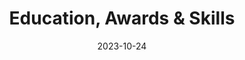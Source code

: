 ---
title: 'Education, Awards & Skills' # 페이지 제목에 Education을 추가했습니다.
date: 2023-10-24
type: landing

design:
  spacing: '5rem'

# Note: `username` refers to the user's folder name in `content/authors/`

# Page sections
sections:
  - block: resume-education  # 📝 Education 섹션을 추가합니다.
    content:
      username: admin
      title: Education
    design:
      # Hugo date format (날짜 형식을 유지합니다)
      date_format: 'January 2006' 
  - block: resume-awards  # 🏆 Awards 섹션 (Awards & Recognition)
    content:
      title: Awards & Recognition
      username: admin
  - block: resume-skills  # 🛠️ Skills 섹션
    content:
      title: Skills & Hobbies
      username: admin
    design:
      show_skill_percentage: false
  - block: resume-languages # 🗣️ Languages 섹션
    content:
      title: Languages
      username: admin
---
